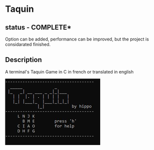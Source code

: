 # Taquin
## status - COMPLETE*
Option can be added, performance can be improved, but the project is considarated finished.
## Description
A terminal's Taquin Game in C 
in french or translated in english

![Game ScreenShot](demo.JPG)
